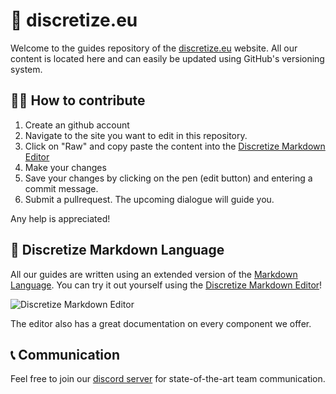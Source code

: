 # 🌌 discretize.eu

Welcome to the guides repository of the [discretize.eu](https://discretize.eu) website.
All our content is located here and can easily be updated using GitHub's versioning system.

## 👨‍💻 How to contribute

1. Create an github account
2. Navigate to the site you want to edit in this repository.
3. Click on "Raw" and copy paste the content into the [Discretize Markdown Editor](https://discretize.eu/editor)
4. Make your changes
5. Save your changes by clicking on the pen (edit button) and entering a commit message.
6. Submit a pullrequest. The upcoming dialogue will guide you.

Any help is appreciated!

## 📃 Discretize Markdown Language

All our guides are written using an extended version of the [Markdown Language](http://commonmark.org/).
You can try it out yourself using the [Discretize Markdown Editor](https://discretize.eu/editor)!

![Discretize Markdown Editor](https://i.imgur.com/WIosPVH.png)

The editor also has a great documentation on every component we offer.


## 📞 Communication

Feel free to join our [discord server](https://discord.gg/7C4TBTu) for state-of-the-art team communication.
